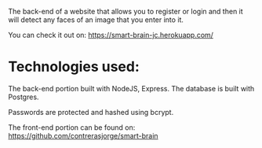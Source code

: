 The back-end of a website that allows you to register or login and then it will
detect any faces of an image that you enter into it.

You can check it out on:
https://smart-brain-jc.herokuapp.com/

# Technologies used:

The back-end portion built with NodeJS, Express.
The database is built with Postgres.

Passwords are protected and hashed using bcrypt.

The front-end portion can be found on:
https://github.com/contrerasjorge/smart-brain
